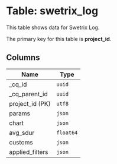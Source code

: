 # Table: swetrix_log

This table shows data for Swetrix Log.

The primary key for this table is **project_id**.

## Columns

| Name          | Type          |
| ------------- | ------------- |
|_cq_id|`uuid`|
|_cq_parent_id|`uuid`|
|project_id (PK)|`utf8`|
|params|`json`|
|chart|`json`|
|avg_sdur|`float64`|
|customs|`json`|
|applied_filters|`json`|